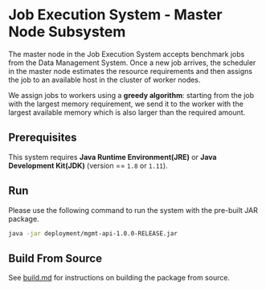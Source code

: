 # Job Execution System - Master Node Subsystem

The master node in the Job Execution System accepts benchmark jobs from the Data Management System. Once a new job
arrives, the scheduler in the master node estimates the resource requirements and then assigns the job to an available
host in the cluster of worker nodes.

We assign jobs to workers using a **greedy algorithm**: starting from the job with the largest memory requirement,
we send it to the worker with the largest available memory which is also larger than the required amount.

## Prerequisites

This system requires **Java Runtime Environment(JRE)** or **Java Development Kit(JDK)** (version == `1.8` or `1.11`).

## Run

Please use the following command to run the system with the pre-built JAR package.

```bash
java -jar deployment/mgmt-api-1.0.0-RELEASE.jar 
```

## Build From Source

See [build.md](build.md) for instructions on building the package from source.
